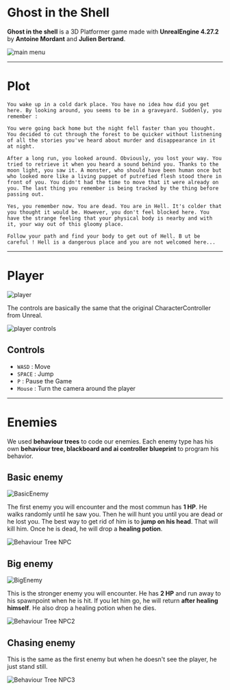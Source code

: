 # Ghost in the Shell

**Ghost in the shell** is a 3D Platformer game made with **UnrealEngine 4.27.2** by **Antoine Mordant** and **Julien Bertrand**.

<img src="images/MainMenu.PNG" alt="main menu" title="Main Menu">

---

# Plot

    You wake up in a cold dark place. You have no idea how did you get here. By looking around, you seems to be in a graveyard. Suddenly, you remember :

    You were going back home but the night fell faster than you thought. You decided to cut through the forest to be quicker without listnening of all the stories you've heard about murder and disappearance in it at night.

    After a long run, you looked around. Obviously, you lost your way. You tried to retrieve it when you heard a sound behind you. Thanks to the moon light, you saw it. A monster, who should have been human once but who looked more like a living puppet of putrefied flesh stood there in front of you. You didn't had the time to move that it were already on you. The last thing you remember is being tracked by the thing before passing out.

    Yes, you remember now. You are dead. You are in Hell. It's colder that you thought it would be. However, you don't feel blocked here. You have the strange feeling that your physical body is nearby and with it, your way out of this gloomy place.

    Follow your path and find your body to get out of Hell. B ut be careful ! Hell is a dangerous place and you are not welcomed here...

---

# Player

<img src="images/Player.PNG" alt="player" title="Player">

The controls are basically the same that the original CharacterController from Unreal.

<img src="images/PlayerControls.PNG" alt="player controls" title="Player Controls">

## Controls

- `WASD` : Move
- `SPACE` : Jump
- `P` : Pause the Game
- `Mouse` : Turn the camera around the player

---

# Enemies

We used **behaviour trees** to code our enemies. Each enemy type has his own **behaviour tree, blackboard and ai controller blueprint** to program his behavior.

## Basic enemy

<img src="images/BasicEnemy.PNG" alt="BasicEnemy" title="Basic Enemy">

The first enemy you will encounter and the most commun has **1 HP**. He walks randomly until he saw you. Then he will hunt you until you are dead or he lost you. The best way to get rid of him is to **jump on his head**. That will kill him. Once he is dead, he will drop a **healing potion**.

<img src="images/BehaviourTreeNPC.PNG" alt="Behaviour Tree NPC" title="Basic Enemy's Behaviour Tree">

## Big enemy

<img src="images/BigEnemy.PNG" alt="BigEnemy" title="Big Enemy">

This is the stronger enemy you will encounter. He has **2 HP** and run away to his spawnpoint when he is hit. If you let him go, he will return **after healing himself**. He also drop a healing potion when he dies.

<img src="images/BehaviourTreeNPC2.PNG" alt="Behaviour Tree NPC2" title="Big Enemy's Behaviour Tree">

## Chasing enemy

This is the same as the first enemy but when he doesn't see the player, he just stand still.

<img src="images/BehaviourTreeNPC3.PNG" alt="Behaviour Tree NPC3" title="Chasing Enemy's Behaviour Tree">